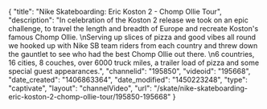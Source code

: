 {
    "title": "Nike Skateboarding: Eric Koston 2 - Chomp Ollie Tour",
    "description": "In celebration of the Koston 2 release we took on an epic challenge, to travel the length and breadth of Europe and recreate Koston's famous Chomp Ollie. \nServing up slices of pizza and good vibes all round we hooked up with Nike SB team riders from each country and threw down the gauntlet to see who had the best Chomp Ollie out there. \n6 countries, 16 cities, 8 couches, over 6000 truck miles, a trailer load of pizza and some special guest appearances.",
    "channelid": "195850",
    "videoid": "195668",
    "date_created": "1406863364",
    "date_modified": "1450223248",
    "type": "captivate",
    "layout": "channelVideo",
    "url": "\/skate\/nike-skateboarding-eric-koston-2-chomp-ollie-tour\/195850-195668"
}